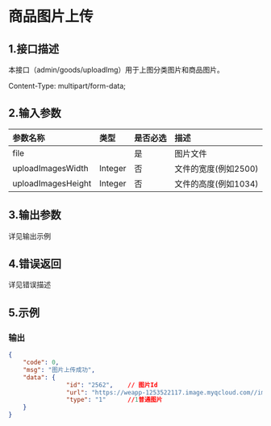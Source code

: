 # 商品图片上传

## 1.接口描述

本接口（admin/goods/uploadImg）用于上图分类图片和商品图片。     

Content-Type: multipart/form-data;

## 2.输入参数

| 参数名称 | 类型 | 是否必选 | 描述 |
| :--- | :--- | :--- | :--- |
| file |  | 是 | 图片文件 |
| uploadImagesWidth | Integer | 否 | 文件的宽度\(例如2500\) |
| uploadImagesHeight | Integer | 否 | 文件的高度\(例如1034\) |

## 3.输出参数

详见输出示例

## 4.错误返回

详见错误描述

## 5.示例

### 输出

```json
{
    "code": 0,
    "msg": "图片上传成功",
    "data": {
                "id": "2562",    // 图片Id
                "url": "https://weapp-1253522117.image.myqcloud.com//image/20180124/7c362490cc2711a3.png",    // 图URL
                "type": "1"      //1普通图片
    }
}
```




